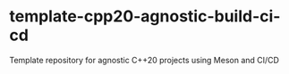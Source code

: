 # template-cpp20-agnostic-build-ci-cd
Template repository for agnostic C++20 projects using Meson and CI/CD

